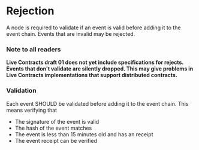 # Rejection

A node is required to validate if an event is valid before adding it to the event chain. Events that are invalid may be
rejected.

### Note to all readers

**Live Contracts draft 01 does not yet include specifications for rejects. Events that don't validate are silently
dropped. This may give problems in Live Contracts implementations that support distributed contracts.**

### Validation

Each event SHOULD be validated before adding it to the event chain. This means verifying that

* The signature of the event is valid
* The hash of the event matches
* The event is less than 15 minutes old and has an receipt
* The event receipt can be verified

